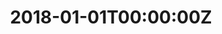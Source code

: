 ---
templateKey: deliflash
image: /images/aanbiedingen.jpg
title: 2018-01-01T00:00:00Z
pdf: /images/pdf/oktober2.pdf
---